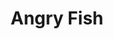 ---
layout: place
title: "Angry Fish"
permalink: /california/san-leandro/angry-fish.html
stateAbbr: CA
stateName: California
cityName: San Leandro
seo:
  name: "Angry Fish"
  type: Restaurant
  links: http://angryfishsushi.com/
description: "Angry Fish serves delicious sushi in San Leandro, California. Try fresh Japanese dishes for a great dining experience. "
place_id: ChIJ_yXMacaRj4ARHZOf4uGTGI4
photos:
  - name: >-
      places/ChIJ_yXMacaRj4ARHZOf4uGTGI4/photos/AeeoHcKR3pnIPilXGiLP3QsYxpmCB3wXW8brhhAgDe51DGOZtoAEegAuiaxLKnTbWxcNgEsygsefNI0UKBEYqgPRLvrS6K6w-q428C4EA0nDJZYV3neTrOwkLpJ7AkFNB58fb-_K-iEr0oCjZWaBLMEfZaZGGzTuF_gidoNm8LkgTayLLaLpju8he7Ay8EXyA7aK5NHEI4D6YNBmV23lg2-6VCVJmhrcoZb1PCLA6S1fr3oN4nX4tq2Uyt1qQepxpRGi6wdGLBnMrLGKmeA4N6muRFXCdoFm0w2DdkOnSutlana_v4uqnRMY5BPeP8iKWuOG3CBAkmAW3-ba5Xm73dHEbvedmTL6dLptE0v5D7Nzk8L0naY5XNk_4yAO8VEwOcW3ouRGlHN6qSBKrEN5CRLvxKAatdcwLRxxR6NmjeE4yos
    widthPx: 4656
    heightPx: 2620
    authorAttributions:
      - displayName: Ernest Villafranca
        uri: https://maps.google.com/maps/contrib/104115152167889442796
        photoUri: >-
          https://lh3.googleusercontent.com/a-/ALV-UjW11g3kiAXw9i0L3s8Bzb5EEQyg8u9su-jbfOHFHfmnLwqp73rV=s100-p-k-no-mo
    flagContentUri: >-
      https://www.google.com/local/imagery/report/?cb_client=maps_api_places.places_api&image_key=!1e10!2sCIHM0ogKEICAgIDE3srbNg&hl=en-US
    googleMapsUri: >-
      https://www.google.com/maps/place//data=!3m4!1e2!3m2!1sCIHM0ogKEICAgIDE3srbNg!2e10!4m2!3m1!1s0x808f91c669cc25ff:0x8e1893e1e29f931d
  - name: >-
      places/ChIJ_yXMacaRj4ARHZOf4uGTGI4/photos/AeeoHcKNQ9LumKnmIrc8HeTrADnTxal_5Xo36tqcgCrZoS4XRFjybzRujXjyjOkvDUm2pIovS9qS_bLVJ8c3zf4qUqN2nLVaoU71Bn6mV9lcmf0jjvfWCt0Ylw-IjbUpLwSc534Gin7tQlmt4sklJFRLWDu3xLGjrIZNwP0jNEF_T6C9YDIYfvPNq9L49kMqQBp2XkFxIW3jfCttCoKLEc9KZKLU-lzFWFuiW61j8ruEc8tTXXdE9-3yFTfT0BUy1B4hTbRnaGEaIF3smVO5LA21IX9UN4yTVOzYxNRXVsH3bnKBTQ
    widthPx: 3600
    heightPx: 4800
    authorAttributions:
      - displayName: Angry Fish
        uri: https://maps.google.com/maps/contrib/110964624892095900076
        photoUri: >-
          https://lh3.googleusercontent.com/a-/ALV-UjURmL-os1CnX_ypY4xjJS0jGHVCW8hd1SxrvY2vsXCS-3PZoH4=s100-p-k-no-mo
    flagContentUri: >-
      https://www.google.com/local/imagery/report/?cb_client=maps_api_places.places_api&image_key=!1e10!2sAF1QipPqX0-6Lm70Rb-EcyeCcC52wU15GZDBWD3IFfmC&hl=en-US
    googleMapsUri: >-
      https://www.google.com/maps/place//data=!3m4!1e2!3m2!1sAF1QipPqX0-6Lm70Rb-EcyeCcC52wU15GZDBWD3IFfmC!2e10!4m2!3m1!1s0x808f91c669cc25ff:0x8e1893e1e29f931d
  - name: >-
      places/ChIJ_yXMacaRj4ARHZOf4uGTGI4/photos/AeeoHcKwY2B_wN-sycZwQhUEtfWF1BZ0AzI_xeb6o5TcSZniaMvRUaIsSpIcsC8ZOxNWrLm7f977K3hZSzO2C58ff3tvRZYg1iFioFGOJpQGd-Jl6YYtTu1yHGXNe7j_0QWfs-REmTPDqxaGO1lvqmiCKmsb007aELTPTsP_S0W7GkLsVMWMfG95iZnxSGVyAw8wPk-47Bj5mzv-ySGzgYWaEVqgRFqTtvt9tnK_Ls5de1tVl7hVG_6lvqSb1Rez0DeEDQOMY8yUqbeTqBrsfhUD2rueE2VT_lDBaJtBHGzKAy2Uu3j0d7Rnl9kECjlqtNFWl2RpoBnR_HMGMbxGpcA-iCs9gAta1GWJkiCIx48sddMjXU7TKgP0vPkvXqZfkL4A8y1Q-sqBwjErPQ8xnnwjZR02_AfM7dIoINDloqLAYQQ
    widthPx: 4000
    heightPx: 3000
    authorAttributions:
      - displayName: Vicky T
        uri: https://maps.google.com/maps/contrib/100125154509720114221
        photoUri: >-
          https://lh3.googleusercontent.com/a-/ALV-UjXP_8HYqzZJ5I9idW9Ps8N5T1zjV4kna_nIcM2QZzqG9UzPJwM5sg=s100-p-k-no-mo
    flagContentUri: >-
      https://www.google.com/local/imagery/report/?cb_client=maps_api_places.places_api&image_key=!1e10!2sCIHM0ogKEICAgIDnp_iFKQ&hl=en-US
    googleMapsUri: >-
      https://www.google.com/maps/place//data=!3m4!1e2!3m2!1sCIHM0ogKEICAgIDnp_iFKQ!2e10!4m2!3m1!1s0x808f91c669cc25ff:0x8e1893e1e29f931d
  - name: >-
      places/ChIJ_yXMacaRj4ARHZOf4uGTGI4/photos/AeeoHcJVrqcrladATl91_Xb_nhdQvMFw8YodPuWGIjaoxzVGLIpZGDegm_NI5L3nwxto9c4UULs2EJkHL6K-wxEc2MNQtAvnQ7X5faVg7tJo4J9I82QYjWEWriFAvXZSeLTG6Pw81DNBWdp3g-AnLPXp-7qvoDyxWwTv26xPIbpWNnLCzQkE3W4aZgPAKx0MijsApy4aqL5gabbaamURPNBul8WD5xcLtwtK59_Vm1gAWPYphVej2ELtwrZygk0xG0KmjderIGnEaD4fAhmjZrcA-AqKmjbX5QUgrMl_cSzTDOveBo9C8EUpklSjHnTJz2PH44st3xH4_n-hCSwXDblby10s8AvGbNJBXGO7DwWqIXUVcZbwFhKTAZSoLJnkH_f8LR5JCjpUyuWbSVooe7hFPlZMKjfUp-QF82IyfYfrUovnIw
    widthPx: 3000
    heightPx: 4000
    authorAttributions:
      - displayName: Christina Luah
        uri: https://maps.google.com/maps/contrib/114815232240387827170
        photoUri: >-
          https://lh3.googleusercontent.com/a-/ALV-UjUcvMgY-ByQlHPPAYFUEOqNGfYjmZFtCyD-1h_bLPQaazH6mgoZYA=s100-p-k-no-mo
    flagContentUri: >-
      https://www.google.com/local/imagery/report/?cb_client=maps_api_places.places_api&image_key=!1e10!2sCIHM0ogKEICAgICjg5zUGA&hl=en-US
    googleMapsUri: >-
      https://www.google.com/maps/place//data=!3m4!1e2!3m2!1sCIHM0ogKEICAgICjg5zUGA!2e10!4m2!3m1!1s0x808f91c669cc25ff:0x8e1893e1e29f931d
  - name: >-
      places/ChIJ_yXMacaRj4ARHZOf4uGTGI4/photos/AeeoHcKvyHOTRJroB8xptBhFgq2XeBlL7TLwdDahagqFiKDk0Qdn-RJjTDxM9gUzWa_S-mzEQNvtt5Q9QtfmEFmOwB6kw9OhC6rgCfWdNMQ0ak-mijPTlOOZ5PZb8M2-OkjGJ1yqLjcQ138qL0Qj7jwJIkKwNiN0VDyM33xhlurffyHQVSf5WvYUwvlzdH0l9F3bq-8D47g_TH5n26SwAqp_PmtaufL_3vUGw8bXQGy2ZeIPafX36QVoGmAlYGb9kGKIqvYneDbnmcRCNYbQSev9IDyYZK6PJnBS0pcD8GGLSLcFcRII-s81FiMjsI6uNLlbr10z5kPPXBQ7D1E692NAt4Pp5IWBr80vPIou1lA48bwUP8DYgT6Upo3V2wQCiYpyfj8Do4FojNeYJoQ2JDgN5iIOEnZcF-Jc4vGKz2aYIaF7yIjw
    widthPx: 4000
    heightPx: 3000
    authorAttributions:
      - displayName: Vicky T
        uri: https://maps.google.com/maps/contrib/100125154509720114221
        photoUri: >-
          https://lh3.googleusercontent.com/a-/ALV-UjXP_8HYqzZJ5I9idW9Ps8N5T1zjV4kna_nIcM2QZzqG9UzPJwM5sg=s100-p-k-no-mo
    flagContentUri: >-
      https://www.google.com/local/imagery/report/?cb_client=maps_api_places.places_api&image_key=!1e10!2sCIHM0ogKEICAgIDnp_iFiQE&hl=en-US
    googleMapsUri: >-
      https://www.google.com/maps/place//data=!3m4!1e2!3m2!1sCIHM0ogKEICAgIDnp_iFiQE!2e10!4m2!3m1!1s0x808f91c669cc25ff:0x8e1893e1e29f931d
  - name: >-
      places/ChIJ_yXMacaRj4ARHZOf4uGTGI4/photos/AeeoHcKgS2VjL_0lFjzgpEWlWkFT0yw1x2IkKWdfrwh2p7Rg0-7IknWoPU-pP6cOT1neN45zKh9_SB015WdDLwtUM3cRYAhUeb6xOJXesrVm84baUvrLtz4Nkg-mq6d2yftxeUDYPFZhH6rWt3TagQAdh-ISGNHlgOfzfAs8Q3-dE-ucHSglthFIlckiKghEiNFb0MrrwigyosX4pKVqW5HPn6EMP3WHU-pVNrhhb814sAfBQWa9gbSZGDhT1__0NNo4vO5LSb8LTU6hI5_Pe4XwIux_y7VwPxRl7u9y9Agz6iEvnExxG1UKFSqXZ1fWwslWDW4G0iGQn-r72GmQbuVcOYj1fZ_6EjFcvp47sjz9BLtIVamLs4Fegqg4dyj2AOdTWar42gJfTrusDoAz1F_AxQVd7xHuqFvYrtA_EfTH25fPZw
    widthPx: 3072
    heightPx: 4080
    authorAttributions:
      - displayName: Joyce Lam
        uri: https://maps.google.com/maps/contrib/107304550926971964398
        photoUri: >-
          https://lh3.googleusercontent.com/a-/ALV-UjXnaFDy_tt6XBKcvSUhHLLhE-FZAI9BNzf-0n_qzbaA9S8HvDMQ=s100-p-k-no-mo
    flagContentUri: >-
      https://www.google.com/local/imagery/report/?cb_client=maps_api_places.places_api&image_key=!1e10!2sCIHM0ogKEICAgIDN4vSNFQ&hl=en-US
    googleMapsUri: >-
      https://www.google.com/maps/place//data=!3m4!1e2!3m2!1sCIHM0ogKEICAgIDN4vSNFQ!2e10!4m2!3m1!1s0x808f91c669cc25ff:0x8e1893e1e29f931d
  - name: >-
      places/ChIJ_yXMacaRj4ARHZOf4uGTGI4/photos/AeeoHcILMvGXhh7v5p5lBG6Pgb6V8oP33tJrFjbsQURupW7CCTyhcu2KTQYpj-i4NNxaEoqip8AadT3bFNhLn_V5OEEseCo477GGW0ybepLkDiNsZE4Vt-omjmQcEQ967ZAoakYKAO-RsWnx4xS27iHHr1JlFI4tvdAXssgVLMjoPDGnvRMGd2PDMkuKmNTxg0OBy-ciOMGf7lY4qoizodAjC8Z6XlAtTqfjBF6ugrg-6In9dCkYR11vCU1alCAnlS1yLnwjRpOapTkd6bEdSZfcGPfb9ir2XE352qz-8kuZSV8JAHGPBI4uwMPQDOAarbdkQJFNud9eKGM2dbmTbxHMq7IUz8dhEgbcTAGO7L-jilnJZRNEmGuB6esOqkKUH-Zu-oexEokLiUsUVz1vDlR5eGcRBAwZkNGvAebSWbqpXVV3kw
    widthPx: 4032
    heightPx: 3024
    authorAttributions:
      - displayName: Christina Luah
        uri: https://maps.google.com/maps/contrib/114815232240387827170
        photoUri: >-
          https://lh3.googleusercontent.com/a-/ALV-UjUcvMgY-ByQlHPPAYFUEOqNGfYjmZFtCyD-1h_bLPQaazH6mgoZYA=s100-p-k-no-mo
    flagContentUri: >-
      https://www.google.com/local/imagery/report/?cb_client=maps_api_places.places_api&image_key=!1e10!2sCIHM0ogKEICAgIDu5KmSAQ&hl=en-US
    googleMapsUri: >-
      https://www.google.com/maps/place//data=!3m4!1e2!3m2!1sCIHM0ogKEICAgIDu5KmSAQ!2e10!4m2!3m1!1s0x808f91c669cc25ff:0x8e1893e1e29f931d
  - name: >-
      places/ChIJ_yXMacaRj4ARHZOf4uGTGI4/photos/AeeoHcJrtIxOtPUw6i3aPG-fBrXltLNtSFOjs-b1ZZ15A0K0hSAQExBQTaV4AeaSsnE687O6KWOG9vHbgHGxsfo-U9I5fCssoXQJTbosf9p55HecVKN6uYmqmZY_Y4fsJnJyDLn-k8MM2HIDArm-psrphq0UVHs1LZ4iqVUjyJMvpFwCmIKoCMVIrDlFUzcga15TjsvxitWVqRvvFtnQtLPqeYfoSoqWskNMrnllFmYsjF0RmQ9EglHO-6BPZ5QXDpaude7SqGxC0eh8zTZh_quCG6laCTwD51M5FsQFGT4YohlEeA9ncaQ2i7cCmTsLF_QI1IkwtsF32vl45sIXJNY-rhvZm88ceyzpgBZlQq6y7UoFTuTRHNxsbdCPBklu68l5O-Rm5bU10S9Qjx4Gdy3E2chE0PEDtKQEOt3a0ctYn5A
    widthPx: 3024
    heightPx: 4032
    authorAttributions:
      - displayName: Farshad P
        uri: https://maps.google.com/maps/contrib/104483205453266145880
        photoUri: >-
          https://lh3.googleusercontent.com/a-/ALV-UjVKld-ZkG1u4kxbeCoC1IbtFotHJch3l2ltCI7NOd7dScsv8BLikQ=s100-p-k-no-mo
    flagContentUri: >-
      https://www.google.com/local/imagery/report/?cb_client=maps_api_places.places_api&image_key=!1e10!2sCIHM0ogKEICAgICx84KsOA&hl=en-US
    googleMapsUri: >-
      https://www.google.com/maps/place//data=!3m4!1e2!3m2!1sCIHM0ogKEICAgICx84KsOA!2e10!4m2!3m1!1s0x808f91c669cc25ff:0x8e1893e1e29f931d
  - name: >-
      places/ChIJ_yXMacaRj4ARHZOf4uGTGI4/photos/AeeoHcK5mhfkFOeSPqjJ3CQ5dXB96hJAaw5JGo5uNRepfIAYua7wjChM4_MS51p6ZMcAMkpwPMilDxzCaT8iAhGk7DjwGGzMnys_cbYHVyoZDBT0r5wHpuO1CESIEmxHRQGULEV_Nk2Uknav_w0BxmE8QjOk5j8fV5VfWnCgpl06SB2Vqscfy1PQOuifGAmrMF_vSt1fICUQTcKwhOeumBKKSuoJd8gL1WZUZWnxLOMOLQmsgI23XYVfwh3YBq9Y1NxabJ6M_05dkht8P2MJcEwUxJtVFYDvXzxX9GJHBDeLsfgotrFfXO8EzdjF4KPq-HbRsloRCY2Z3OnFN8L38KpxLvA4dbaEH8kEIn5lDVo1RrtBxQ2D3rYNuMPbafJuCHTweS45BD9xiIM73lN_fzfDBz5_OdFa2W0t09bkl2rdsc59JuU
    widthPx: 4000
    heightPx: 2252
    authorAttributions:
      - displayName: Brandy Davis-Moss
        uri: https://maps.google.com/maps/contrib/113188685176318962875
        photoUri: >-
          https://lh3.googleusercontent.com/a-/ALV-UjUgHYlQSCbnYCd_tsesc7HvROQ9G0oSvBeEQ7fnLg3W64KBTqZmWg=s100-p-k-no-mo
    flagContentUri: >-
      https://www.google.com/local/imagery/report/?cb_client=maps_api_places.places_api&image_key=!1e10!2sCIHM0ogKEICAgIDK2drRzQE&hl=en-US
    googleMapsUri: >-
      https://www.google.com/maps/place//data=!3m4!1e2!3m2!1sCIHM0ogKEICAgIDK2drRzQE!2e10!4m2!3m1!1s0x808f91c669cc25ff:0x8e1893e1e29f931d
  - name: >-
      places/ChIJ_yXMacaRj4ARHZOf4uGTGI4/photos/AeeoHcIKxzO35E1y8WDYkyXCiKpbaaYQmw2zPyh4nfxODSJxjZuSnwoZCWLk4QwcQ8JFQHBIzOuSXw1RpabnATfuYEDsot6t1JERooaqNImrr9BgdR_LorXk9LMh7VCiU1B8L3fqSmVUAtYJ6e3luVoE_zW3NMcSSc9As6Jk5-1TVVAh1fwaiLv4pWsEmQfP-OgHk5f8Tj26O1exVZmeGeaAHcsD0souT1KrDV5a7cB7JW9qxiq3bFHsYJX6Am8rIXSQYdmb_U-zVztILsLEftyXLgCv2ETOeRtKLs9q359LDpWZ1IRt6sfUTqamjQN8mpHDcg6Z5H88exk6DZJ_GhOo-2InpflVagauhp5UV9AFDVLd2stiq1sVUa2eg9j7D-5Vbq5wxqACa-F12k4Xt2UP-8dxZiiZ_Zrzawe1xt0mytD5rgk
    widthPx: 3072
    heightPx: 4080
    authorAttributions:
      - displayName: Joyce Lam
        uri: https://maps.google.com/maps/contrib/107304550926971964398
        photoUri: >-
          https://lh3.googleusercontent.com/a-/ALV-UjXnaFDy_tt6XBKcvSUhHLLhE-FZAI9BNzf-0n_qzbaA9S8HvDMQ=s100-p-k-no-mo
    flagContentUri: >-
      https://www.google.com/local/imagery/report/?cb_client=maps_api_places.places_api&image_key=!1e10!2sCIHM0ogKEICAgIDN4ozPmQE&hl=en-US
    googleMapsUri: >-
      https://www.google.com/maps/place//data=!3m4!1e2!3m2!1sCIHM0ogKEICAgIDN4ozPmQE!2e10!4m2!3m1!1s0x808f91c669cc25ff:0x8e1893e1e29f931d
address: 16250 E 14th St, San Leandro, CA 94578, USA
street: 16250 E 14th St
city: San Leandro
state: CA
zip: '94578'
country: USA
neighborhood: null
latitude: '37.696677'
longitude: '-122.115895'
accessibility_options:
  wheelchairAccessibleParking: true
  wheelchairAccessibleEntrance: true
  wheelchairAccessibleRestroom: true
  wheelchairAccessibleSeating: true
business_status: OPERATIONAL
name: Angry Fish
google_maps_links:
  directionsUri: >-
    https://www.google.com/maps/dir//''/data=!4m7!4m6!1m1!4e2!1m2!1m1!1s0x808f91c669cc25ff:0x8e1893e1e29f931d!3e0
  placeUri: https://maps.google.com/?cid=10239096351205856029
  writeAReviewUri: >-
    https://www.google.com/maps/place//data=!4m3!3m2!1s0x808f91c669cc25ff:0x8e1893e1e29f931d!12e1
  reviewsUri: >-
    https://www.google.com/maps/place//data=!4m4!3m3!1s0x808f91c669cc25ff:0x8e1893e1e29f931d!9m1!1b1
  photosUri: >-
    https://www.google.com/maps/place//data=!4m3!3m2!1s0x808f91c669cc25ff:0x8e1893e1e29f931d!10e5
primary_type: Sushi Restaurant
opening_hours:
  regular: null
  current: null
secondary_opening_hours:
  regular:
    weekdayDescriptions: null
    type: null
  current:
    weekdayDescriptions: null
    type: null
phone: (510) 276-3999
price_level: PRICE_LEVEL_MODERATE
price_range: $20 &ndash; $30
rating: '4.4'
rating_count: 773
website: http://angryfishsushi.com/
reviews: null
parking_options: null
payment_options: null
allow_dogs: null
curbside_pickup: null
delivery: null
dine_in: null
good_for_children: null
good_for_groups: null
good_for_sports: null
live_music: null
menu_for_children: null
outdoor_seating: null
reservable: null
restroom: null
serves_beer: null
serves_breakfast: null
serves_brunch: null
serves_cocktails: null
serves_coffee: null
serves_dinner: null
serves_dessert: null
serves_lunch: null
serves_vegetarian_food: null
serves_wine: null
takeout: null
summary: null

---